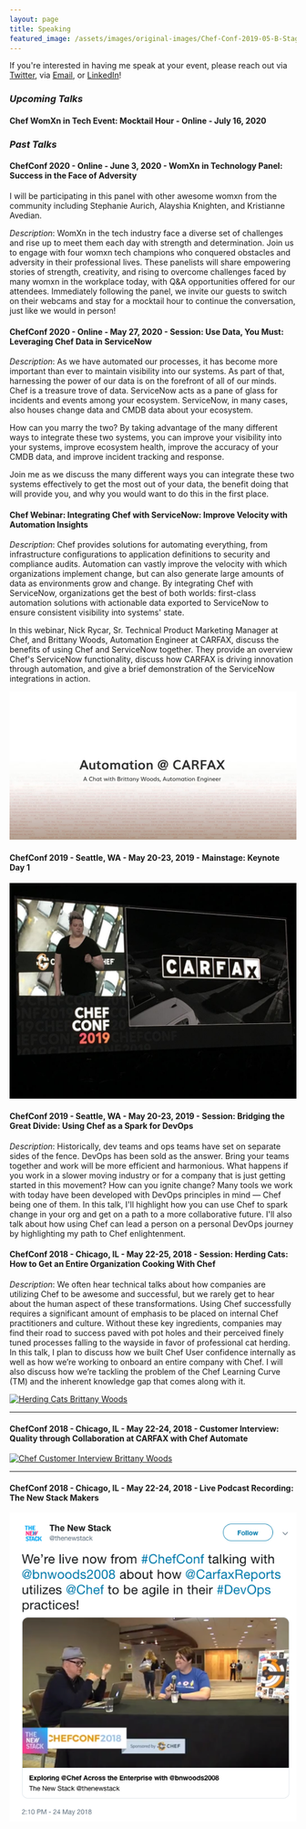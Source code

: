 ```yaml
---
layout: page
title: Speaking
featured_image: /assets/images/original-images/Chef-Conf-2019-05-B-Stage-058.jpg
---
```


If you're interested in having me speak at your event, please reach out via [Twitter](https://twitter.com/bnwoods2008), via [Email](mailto:brittany.woods@hey.com), or [LinkedIn](https://www.linkedin.com/in/bnwoods)!

### _Upcoming Talks_

#### Chef WomXn in Tech Event: Mocktail Hour - Online - July 16, 2020

### _Past Talks_

#### ChefConf 2020 - Online - June 3, 2020 - WomXn in Technology Panel: Success in the Face of Adversity

I will be participating in this panel with other awesome womxn from the community including Stephanie Aurich, Alayshia Knighten, and Kristianne Avedian.

*Description*: WomXn in the tech industry face a diverse set of challenges and rise up to meet them each day with strength and determination. Join us to engage with four womxn tech champions who conquered obstacles and adversity in their professional lives. These panelists will share empowering stories of strength, creativity, and rising to overcome challenges faced by many womxn in the workplace today, with Q&A opportunities offered for our attendees. Immediately following the panel, we invite our guests to switch on their webcams and stay for a mocktail hour to continue the conversation, just like we would in person!

#### ChefConf 2020 - Online - May 27, 2020 - Session: Use Data, You Must: Leveraging Chef Data in ServiceNow

*Description*: As we have automated our processes, it has become more important than ever to maintain visibility into our systems. As part of that, harnessing the power of our data is on the forefront of all of our minds. Chef is a treasure trove of data. ServiceNow acts as a pane of glass for incidents and events among your ecosystem. ServiceNow, in many cases, also houses change data and CMDB data about your ecosystem.

How can you marry the two? By taking advantage of the many different ways to integrate these two systems, you can improve your visibility into your systems, improve ecosystem health, improve the accuracy of your CMDB data, and improve incident tracking and response.

Join me as we discuss the many different ways you can integrate these two systems effectively to get the most out of your data, the benefit doing that will provide you, and why you would want to do this in the first place.

#### Chef Webinar: Integrating Chef with ServiceNow: Improve Velocity with Automation Insights

*Description*: Chef provides solutions for automating everything, from infrastructure configurations to application definitions to security and compliance audits. Automation can vastly improve the velocity with which organizations implement change, but can also generate large amounts of data as environments grow and change. By integrating Chef with ServiceNow, organizations get the best of both worlds: first-class automation solutions with actionable data exported to ServiceNow to ensure consistent visibility into systems' state.

In this webinar, Nick Rycar, Sr. Technical Product Marketing Manager at Chef, and Brittany Woods, Automation Engineer at CARFAX, discuss the benefits of using Chef and ServiceNow together. They provide an overview Chef's ServiceNow functionality, discuss how CARFAX is driving innovation through automation, and give a brief demonstration of the ServiceNow integrations in action.

[![Chef and ServiceNow Webinar](/assets/images/webinar-snow-chef.png)](https://www.youtube.com/watch?v=rLi3qbKhaTk&feature=youtu.be)

#### ChefConf 2019 - Seattle, WA - May 20-23, 2019 - Mainstage: Keynote Day 1

[![Keynote Brittany Woods](/assets/images/original-images/chefconf2019keynote.jpg)](https://youtu.be/CmLUxCzxq3c?t=763)

#### ChefConf 2019 - Seattle, WA - May 20-23, 2019 - Session: Bridging the Great Divide: Using Chef as a Spark for DevOps

*Description*: Historically, dev teams and ops teams have set on separate sides of the fence. DevOps has been sold as the answer. Bring your teams together and work will be more efficient and harmonious. What happens if you work in a slower moving industry or for a company that is just getting started in this movement? How can you ignite change? Many tools we work with today have been developed with DevOps principles in mind — Chef being one of them. In this talk, I'll highlight how you can use Chef to spark change in your org and get on a path to a more collaborative future. I'll also talk about how using Chef can lead a person on a personal DevOps journey by highlighting my path to Chef enlightenment.

#### ChefConf 2018 - Chicago, IL - May 22-25, 2018 - Session: Herding Cats: How to Get an Entire Organization Cooking With Chef

*Description*: We often hear technical talks about how companies are utilizing Chef to be awesome and successful, but we rarely get to hear about the human aspect of these transformations. Using Chef successfully requires a significant amount of emphasis to be placed on internal Chef practitioners and culture. Without these key ingredients, companies may find their road to success paved with pot holes and their perceived finely tuned processes falling to the wayside in favor of professional cat herding. In this talk, I plan to discuss how we built Chef User confidence internally as well as how we’re working to onboard an entire company with Chef. I will also discuss how we’re tackling the problem of the Chef Learning Curve (TM) and the inherent knowledge gap that comes along with it.

[![Herding Cats Brittany Woods](https://img.youtube.com/vi/LJ1c1QJfH1c/0.jpg)](https://www.youtube.com/watch?v=LJ1c1QJfH1c)

************

#### ChefConf 2018 - Chicago, IL - May 22-24, 2018 - Customer Interview: Quality through Collaboration at CARFAX with Chef Automate

[![Chef Customer Interview Brittany Woods](https://img.youtube.com/vi/fm8vm8HJOAU/0.jpg)](https://www.youtube.com/watch?v=fm8vm8HJOAU)

**********


#### ChefConf 2018 - Chicago, IL - May 22-24, 2018 - Live Podcast Recording: The New Stack Makers

[![The New Stack Makers Podcast Brittany Woods](/assets/images/original-images/newstack-podcast-tweet.png)](https://twitter.com/thenewstack/status/999759491594768385)